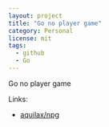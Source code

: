```yaml
---
layout: project
title: "Go no player game"
category: Personal
license: mit
tags:
  - github
  - Go
---
```


Go no player game

Links:


* [aquilax/npg](https://github.com/aquilax/npg)
